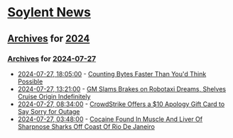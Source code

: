 # [Soylent News](../../../README.md)

## [Archives](../../index.md) for [2024](../index.md)

### [Archives](../../index.md) for [2024-07-27](index.md)

* [2024-07-27, 18:05:00](https://soylentnews.org/article.pl?sid=24/07/27/0045248&from=rss) - [Counting Bytes Faster Than You'd Think Possible](https://soylentnews.org/article.pl?sid=24/07/27/0045248&from=rss)
* [2024-07-27, 13:21:00](https://soylentnews.org/article.pl?sid=24/07/27/0042207&from=rss) - [GM Slams Brakes on Robotaxi Dreams, Shelves Cruise Origin Indefinitely](https://soylentnews.org/article.pl?sid=24/07/27/0042207&from=rss)
* [2024-07-27, 08:34:00](https://soylentnews.org/article.pl?sid=24/07/26/1226255&from=rss) - [CrowdStrike Offers a $10 Apology Gift Card to Say Sorry for Outage](https://soylentnews.org/article.pl?sid=24/07/26/1226255&from=rss)
* [2024-07-27, 03:48:00](https://soylentnews.org/article.pl?sid=24/07/26/0110233&from=rss) - [Cocaine Found In Muscle And Liver Of Sharpnose Sharks Off Coast Of Rio De Janeiro](https://soylentnews.org/article.pl?sid=24/07/26/0110233&from=rss)
